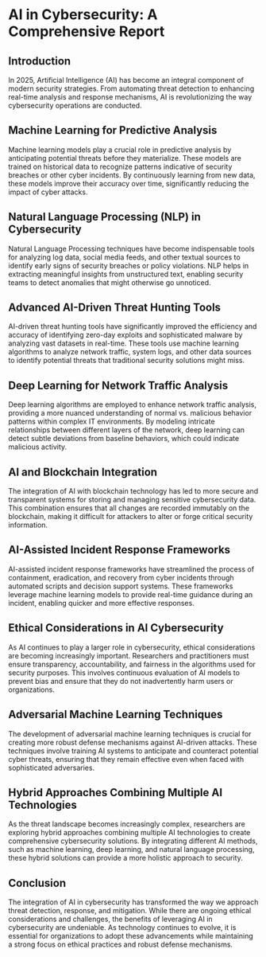 # AI in Cybersecurity: A Comprehensive Report

## Introduction
In 2025, Artificial Intelligence (AI) has become an integral component of modern security strategies. From automating threat detection to enhancing real-time analysis and response mechanisms, AI is revolutionizing the way cybersecurity operations are conducted.

## Machine Learning for Predictive Analysis
Machine learning models play a crucial role in predictive analysis by anticipating potential threats before they materialize. These models are trained on historical data to recognize patterns indicative of security breaches or other cyber incidents. By continuously learning from new data, these models improve their accuracy over time, significantly reducing the impact of cyber attacks.

## Natural Language Processing (NLP) in Cybersecurity
Natural Language Processing techniques have become indispensable tools for analyzing log data, social media feeds, and other textual sources to identify early signs of security breaches or policy violations. NLP helps in extracting meaningful insights from unstructured text, enabling security teams to detect anomalies that might otherwise go unnoticed.

## Advanced AI-Driven Threat Hunting Tools
AI-driven threat hunting tools have significantly improved the efficiency and accuracy of identifying zero-day exploits and sophisticated malware by analyzing vast datasets in real-time. These tools use machine learning algorithms to analyze network traffic, system logs, and other data sources to identify potential threats that traditional security solutions might miss.

## Deep Learning for Network Traffic Analysis
Deep learning algorithms are employed to enhance network traffic analysis, providing a more nuanced understanding of normal vs. malicious behavior patterns within complex IT environments. By modeling intricate relationships between different layers of the network, deep learning can detect subtle deviations from baseline behaviors, which could indicate malicious activity.

## AI and Blockchain Integration
The integration of AI with blockchain technology has led to more secure and transparent systems for storing and managing sensitive cybersecurity data. This combination ensures that all changes are recorded immutably on the blockchain, making it difficult for attackers to alter or forge critical security information.

## AI-Assisted Incident Response Frameworks
AI-assisted incident response frameworks have streamlined the process of containment, eradication, and recovery from cyber incidents through automated scripts and decision support systems. These frameworks leverage machine learning models to provide real-time guidance during an incident, enabling quicker and more effective responses.

## Ethical Considerations in AI Cybersecurity
As AI continues to play a larger role in cybersecurity, ethical considerations are becoming increasingly important. Researchers and practitioners must ensure transparency, accountability, and fairness in the algorithms used for security purposes. This involves continuous evaluation of AI models to prevent bias and ensure that they do not inadvertently harm users or organizations.

## Adversarial Machine Learning Techniques
The development of adversarial machine learning techniques is crucial for creating more robust defense mechanisms against AI-driven attacks. These techniques involve training AI systems to anticipate and counteract potential cyber threats, ensuring that they remain effective even when faced with sophisticated adversaries.

## Hybrid Approaches Combining Multiple AI Technologies
As the threat landscape becomes increasingly complex, researchers are exploring hybrid approaches combining multiple AI technologies to create comprehensive cybersecurity solutions. By integrating different AI methods, such as machine learning, deep learning, and natural language processing, these hybrid solutions can provide a more holistic approach to security.

## Conclusion
The integration of AI in cybersecurity has transformed the way we approach threat detection, response, and mitigation. While there are ongoing ethical considerations and challenges, the benefits of leveraging AI in cybersecurity are undeniable. As technology continues to evolve, it is essential for organizations to adopt these advancements while maintaining a strong focus on ethical practices and robust defense mechanisms.
